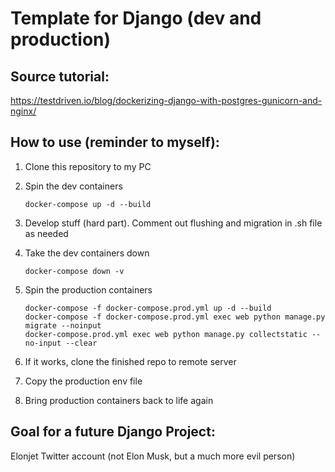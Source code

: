 # Template for Django (dev and production)

###
## Source tutorial:
https://testdriven.io/blog/dockerizing-django-with-postgres-gunicorn-and-nginx/

## How to use (reminder to myself):
1. Clone this repository to my PC
2. Spin the dev containers 
    ```
    docker-compose up -d --build
    ```
3. Develop stuff (hard part). Comment out flushing and migration in .sh file as needed
4. Take the dev containers down
    ```
    docker-compose down -v
    ```
5. Spin the production containers
    ```
    docker-compose -f docker-compose.prod.yml up -d --build
    docker-compose -f docker-compose.prod.yml exec web python manage.py migrate --noinput
    docker-compose.prod.yml exec web python manage.py collectstatic --no-input --clear
    ```

6. If it works, clone the finished repo to remote server
7. Copy the production env file 
8. Bring production containers back to life again

## Goal for a future Django Project:<br>
Elonjet Twitter account (not Elon Musk, but a much more evil person)
